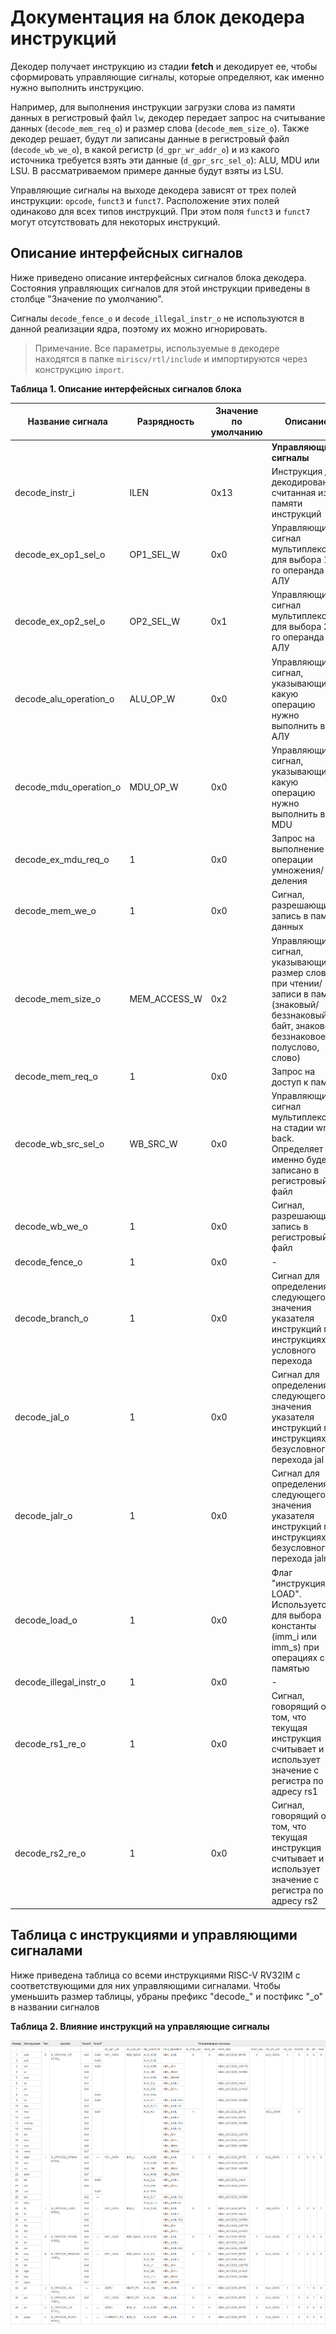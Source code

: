 # Документация на блок декодера инструкций

Декодер получает инструкцию из стадии **fetch** и декодирует ее, чтобы сформировать управляющие сигналы, которые определяют, как именно нужно выполнить инструкцию.

Например, для выполнения инструкции загрузки слова из памяти данных в регистровый файл ``lw``, декодер передает запрос на считывание данных (```decode_mem_req_o```) и размер слова (``decode_mem_size_o``). Также декодер решает, будут ли записаны данные в регистровый файл (```decode_wb_we_o```), в какой регистр (```d_gpr_wr_addr_o```) и из какого источника требуется взять эти данные (```d_gpr_src_sel_o```): ALU, MDU или LSU. В рассматриваемом примере данные будут взяты из LSU.

Управляющие сигналы на выходе декодера зависят от трех полей инструкции: ```opcode```, ```funct3``` и ```funct7```. Расположение этих полей одинаково для всех типов инструкций. При этом поля ```funct3``` и ```funct7``` могут отсутствовать для некоторых инструкций.

## Описание интерфейсных сигналов

Ниже приведено описание интерфейсных сигналов блока декодера. Состояния управляющих сигналов для этой инструкции приведены в столбце "Значение по умолчанию".

Сигналы ```decode_fence_o``` и  ```decode_illegal_instr_o``` не используются в данной реализации ядра, поэтому их можно игнорировать.

> Примечание. Все параметры, используемые в декодере находятся в папке ```miriscv/rtl/include``` и импортируются через конструкцию ```import```.

**Таблица 1. Описание интерфейсных сигналов блока**

| Название сигнала       | Разрядность   | Значение по умолчанию | Описание                                                                                                                                   |
| ---------------------- | ------------- | --------------------- | ------------------------------------------------------------------------------------------------------------------------------------------ |
|                        |               |                       | **Управляющие сигналы**                                                                                                                    |
| decode_instr_i         | ILEN          | 0x13                  | Инструкция для декодирования, считанная из памяти инструкций                                                                               |
| decode_ex_op1_sel_o    | OP1_SEL_W     | 0x0                   | Управляющий сигнал мультиплексора для выбора 1-го операнда АЛУ                                                                             |
| decode_ex_op2_sel_o    | OP2_SEL_W     | 0x1                   | Управляющий сигнал мультиплексора для выбора 2-го операнда АЛУ                                                                             |
| decode_alu_operation_o | ALU_OP_W      | 0x0                   | Управляющий сигнал, указывающий, какую операцию нужно выполнить в АЛУ                                                                      |
| decode_mdu_operation_o | MDU_OP_W      | 0x0                   | Управляющий сигнал, указывающий, какую операцию нужно выполнить в MDU                                                                      |
| decode_ex_mdu_req_o    | 1             | 0x0                   | Запрос на выполнение операции умножения/деления                                                                                            |
| decode_mem_we_o        | 1             | 0x0                   | Сигнал, разрешающий запись в память данных                                                                                                 |
| decode_mem_size_o      | MEM_ACCESS_W  | 0x2                   | Управляющий сигнал, указывающий размер слова при чтении/записи в память (знаковый/беззнаковый байт, знаковое/беззнаковое полуслово, слово) |
| decode_mem_req_o       | 1             | 0x0                   | Запрос на доступ к памяти                                                                                                                  |
| decode_wb_src_sel_o    | WB_SRC_W      | 0x0                   | Управляющий сигнал мультиплексора на стадии write back. Определяет что именно будет записано в регистровый файл                            |
| decode_wb_we_o         | 1             | 0x0                   | Сигнал, разрешающий запись в регистровый файл                                                                                              |
| decode_fence_o         | 1             | 0x0                   | -                                                                                                                                          |
| decode_branch_o        | 1             | 0x0                   | Сигнал для определения следующего значения указателя инструкций при инструкциях условного перехода                                         |
| decode_jal_o           | 1             | 0x0                   | Сигнал для определения следующего значения указателя инструкций при инструкциях безусловного перехода jal                                  |
| decode_jalr_o          | 1             | 0x0                   | Сигнал для определения следующего значения указателя инструкций при инструкциях безусловного перехода jalr                                 |
| decode_load_o          | 1             | 0x0                   | Флаг "инструкция LOAD". Используется для выбора константы (imm_i или imm_s) при операциях с памятью                                                                             |
| decode_illegal_instr_o | 1             | 0x0                   | -                                                                                                                                          |                                                                                                                    |
| decode_rs1_re_o        | 1             | 0x0                   | Cигнал, говорящий о том, что текущая инструкция считывает и использует значение с регистра по адресу rs1               |
| decode_rs2_re_o        | 1             | 0x0                   | Cигнал, говорящий о том, что текущая инструкция считывает и использует значение с регистра по адресу rs2               |

## Таблица с инструкциями и управляющими сигналами

Ниже приведена таблица со всеми инструкциями RISC-V RV32IM с соответствующими для них управляющими сигналами. Чтобы уменьшить размер таблицы, убраны префикс "decode_" и постфикс "_o" в названии сигналов

**Таблица 2. Влияние инструкций на управляющие сигналы**

![Decoder](./img/decoder_table.png)
